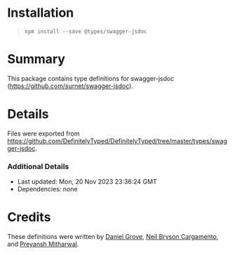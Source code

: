 # Installation
> `npm install --save @types/swagger-jsdoc`

# Summary
This package contains type definitions for swagger-jsdoc (https://github.com/surnet/swagger-jsdoc).

# Details
Files were exported from https://github.com/DefinitelyTyped/DefinitelyTyped/tree/master/types/swagger-jsdoc.

### Additional Details
 * Last updated: Mon, 20 Nov 2023 23:36:24 GMT
 * Dependencies: none

# Credits
These definitions were written by [Daniel Grove](https://github.com/drGrove), [Neil Bryson Cargamento](https://github.com/neilbryson), and [Preyansh Mitharwal](https://github.com/preyansh07).
